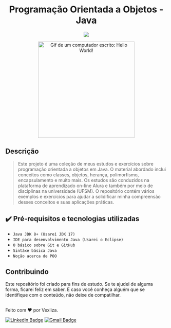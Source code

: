 <h1 align="center"> Programação Orientada a Objetos - Java </h1>

<p align="center">
<img src="http://img.shields.io/static/v1?label=STATUS&message=EM%20DESENVOLVIMENTO&color=GREEN&style=for-the-badge"/>
</p>
<p align="center">
<img src="https://cdna.artstation.com/p/assets/images/images/035/693/656/original/gwyneth-balucio-hello-world.gif?1615642877" alt="Gif de um computador escrito: Hello World!" width="300"/>
</p>

## Descrição
> Este projeto é uma coleção de meus estudos e exercícios sobre programação orientada a objetos em Java. 
O material abordado inclui conceitos como classes, objetos, herança, polimorfismo, encapsulamento e muito mais.
Os estudos são conduzidos na plataforma de aprendizado on-line Alura e também por meio de disciplinas na universidade (UFSM).
O repositório contém vários exemplos e exercícios para ajudar a solidificar minha compreensão desses conceitos e suas aplicações práticas.

## ✔️ Pré-requisitos e tecnologias utilizadas

- ``Java JDK 8+ (Usarei JDK 17)``
- ``IDE para desenvolvimento Java (Usarei o Eclipse)``
- ``O básico sobre Git e GitHub``
- ``Sintáxe básica Java``
- ``Noção acerca de POO``

## Contribuindo

Este repositório foi criado para fins de estudo. Se te ajudei de alguma forma, ficarei feliz em saber. E caso você conheça alguém que se identifique com o conteúdo, não deixe de compatilhar.

##
Feito com ❤️ por Vexliza.

[![Linkedin Badge](https://img.shields.io/badge/-Vithoria%20Priebe-blue?style=flat-square&logo=Linkedin&logoColor=white&link=https://www.linkedin.com/in/vithoriapriebe)](www.linkedin.com/in/vithoriapriebe)
[![Gmail Badge](https://img.shields.io/badge/-priebevithoria@gmail.com-c14438?style=flat-square&logo=Gmail&logoColor=white&link=mailto:priebevithoria@gmail.com)](mailto:priebevithoria@gmail.com)

